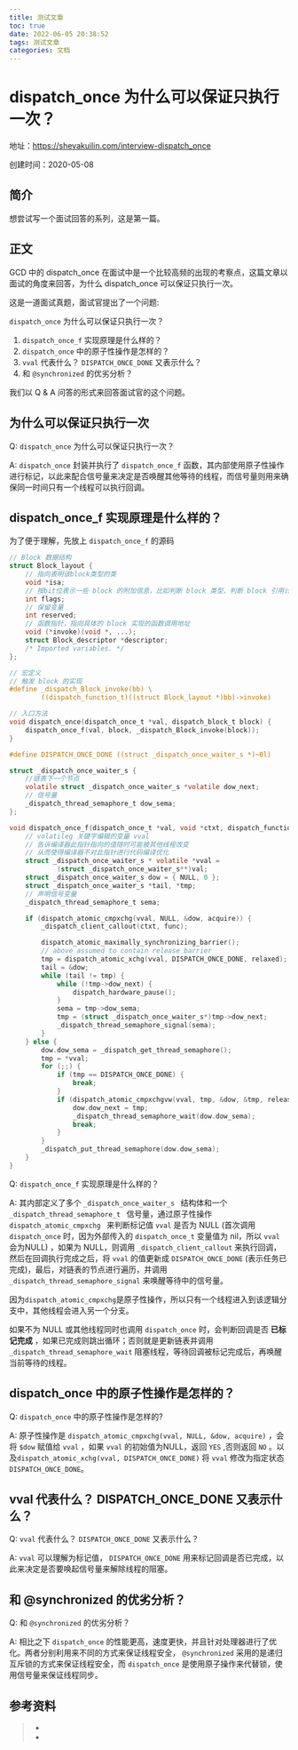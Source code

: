 ```yaml
---
title: 测试文章
toc: true
date: 2022-06-05 20:38:52
tags: 测试文章
categories: 文档
---
```


# dispatch_once 为什么可以保证只执行一次？

地址：https://shevakuilin.com/interview-dispatch_once

创建时间：2020-05-08

## 简介

想尝试写一个面试回答的系列，这是第一篇。

## 正文

GCD 中的 dispatch_once 在面试中是一个比较高频的出现的考察点，这篇文章以面试的角度来回答，为什么 dispatch_once 可以保证只执行一次。

这是一道面试真题，面试官提出了一个问题:

`dispatch_once` 为什么可以保证只执行一次？

1. `dispatch_once_f` 实现原理是什么样的？
2. `dispatch_once` 中的原子性操作是怎样的？
3. `vval` 代表什么？ `DISPATCH_ONCE_DONE` 又表示什么？
4. 和 `@synchronized` 的优劣分析？

我们以 Q & A 问答的形式来回答面试官的这个问题。

## 为什么可以保证只执行一次

Q: `dispatch_once`  为什么可以保证只执行一次？

A: `dispatch_once`  封装并执行了 `dispatch_once_f` 函数，其内部使用原子性操作进行标记，以此来配合信号量来决定是否唤醒其他等待的线程，而信号量则用来确保同一时间只有一个线程可以执行回调。

## dispatch_once_f 实现原理是什么样的？

为了便于理解，先放上 `dispatch_once_f` 的源码

```objective-c
// Block 数据结构
struct Block_layout {
    // 指向表明该block类型的类
    void *isa;
    // 按bit位表示一些 block 的附加信息，比如判断 block 类型、判断 block 引用计数、判断 block 是否需要执行辅助函数等
    int flags;
    // 保留变量
    int reserved;
    // 函数指针，指向具体的 block 实现的函数调用地址
    void (*invoke)(void *, ...);
    struct Block_descriptor *descriptor;
    /* Imported variables. */
};

// 宏定义
// 触发 block 的实现
#define _dispatch_Block_invoke(bb) \
        ((dispatch_function_t)((struct Block_layout *)bb)->invoke)

// 入口方法
void dispatch_once(dispatch_once_t *val, dispatch_block_t block) {
    dispatch_once_f(val, block, _dispatch_Block_invoke(block));
}

#define DISPATCH_ONCE_DONE ((struct _dispatch_once_waiter_s *)~0l)

struct _dispatch_once_waiter_s {
    //链表下一个节点
    volatile struct _dispatch_once_waiter_s *volatile dow_next;
    // 信号量
    _dispatch_thread_semaphore_t dow_sema;
};

void dispatch_once_f(dispatch_once_t *val, void *ctxt, dispatch_function_t func) {
  	// volatileg 关键字编辑的变量 vval
    // 告诉编译器此指针指向的值随时可能被其他线程改变
    // 从而使得编译器不对此指针进行代码编译优化
    struct _dispatch_once_waiter_s * volatile *vval =
            (struct _dispatch_once_waiter_s**)val;
    struct _dispatch_once_waiter_s dow = { NULL, 0 };
    struct _dispatch_once_waiter_s *tail, *tmp;
  	// 声明信号变量
    _dispatch_thread_semaphore_t sema;

    if (dispatch_atomic_cmpxchg(vval, NULL, &dow, acquire)) {
        _dispatch_client_callout(ctxt, func);

        dispatch_atomic_maximally_synchronizing_barrier();
        // above assumed to contain release barrier
        tmp = dispatch_atomic_xchg(vval, DISPATCH_ONCE_DONE, relaxed);
        tail = &dow;
        while (tail != tmp) {
            while (!tmp->dow_next) {
                dispatch_hardware_pause();
            }
            sema = tmp->dow_sema;
            tmp = (struct _dispatch_once_waiter_s*)tmp->dow_next;
            _dispatch_thread_semaphore_signal(sema);
        }
    } else {
        dow.dow_sema = _dispatch_get_thread_semaphore();
        tmp = *vval;
        for (;;) {
            if (tmp == DISPATCH_ONCE_DONE) {
                break;
            }
            if (dispatch_atomic_cmpxchgvw(vval, tmp, &dow, &tmp, release)) {
                dow.dow_next = tmp;
                _dispatch_thread_semaphore_wait(dow.dow_sema);
                break;
            }
        }
        _dispatch_put_thread_semaphore(dow.dow_sema);
    }
}
```

Q: `dispatch_once_f` 实现原理是什么样的？

A: 其内部定义了多个 `_dispatch_once_waiter_s ` 结构体和一个 `_dispatch_thread_semaphore_t `  信号量，通过原子性操作 `dispatch_atomic_cmpxchg `  来判断标记值 `vval`  是否为 NULL (首次调用 `dispatch_once` 时，因为外部传入的 `dispatch_once_t` 变量值为 nil，所以 `vval` 会为NULL) ，如果为 NULL，则调用 `_dispatch_client_callout` 来执行回调，然后在回调执行完成之后，将 `vval` 的值更新成 `DISPATCH_ONCE_DONE` (表示任务已完成)，最后，对链表的节点进行遍历，并调用 `_dispatch_thread_semaphore_signal` 来唤醒等待中的信号量。

因为`dispatch_atomic_cmpxchg`是原子性操作，所以只有一个线程进入到该逻辑分支中，其他线程会进入另一个分支。

如果不为 NULL 或其他线程同时也调用 `dispatch_once` 时，会判断回调是否 **已标记完成** ，如果已完成则跳出循环；否则就是更新链表并调用 `_dispatch_thread_semaphore_wait` 阻塞线程，等待回调被标记完成后，再唤醒当前等待的线程。

## dispatch_once 中的原子性操作是怎样的？

Q: `dispatch_once` 中的原子性操作是怎样的?

A: 原子性操作是 `dispatch_atomic_cmpxchg(vval, NULL, &dow, acquire)` ，会将 `$dow` 赋值给 `vval` ，如果 `vval` 的初始值为NULL，返回 `YES` ,否则返回 `NO` 。以及`dispatch_atomic_xchg(vval, DISPATCH_ONCE_DONE)` 将 `vval` 修改为指定状态 `DISPATCH_ONCE_DONE`。

## vval 代表什么？ DISPATCH_ONCE_DONE 又表示什么？

Q: `vval` 代表什么？ `DISPATCH_ONCE_DONE` 又表示什么？

A: `vval` 可以理解为标记值， `DISPATCH_ONCE_DONE` 用来标记回调是否已完成，以此来决定是否要唤起信号量来解除线程的阻塞。

## 和 @synchronized 的优劣分析？

Q: 和 `@synchronized` 的优劣分析？

A: 相比之下 `dispatch_once` 的性能更高，速度更快，并且针对处理器进行了优化。两者分别利用来不同的方式来保证线程安全， `@synchronized` 采用的是递归互斥锁的方式来保证线程安全，而 `dispatch_once` 是使用原子操作来代替锁，使用信号量来保证线程同步。




## 参考资料
> - []()
> - []()
